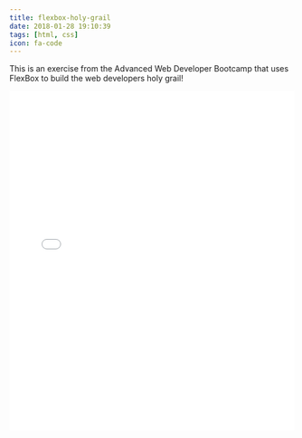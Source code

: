 ```yaml
---
title: flexbox-holy-grail
date: 2018-01-28 19:10:39
tags: [html, css]
icon: fa-code
---
```



This is an exercise from the Advanced Web Developer Bootcamp that uses FlexBox to build the web developers holy grail!

<iframe width="100%" height="600" src="//jsfiddle.net/auzcvpf9/embedded/html,css,result/" allowpaymentrequest allowfullscreen="allowfullscreen" frameborder="0"></iframe>